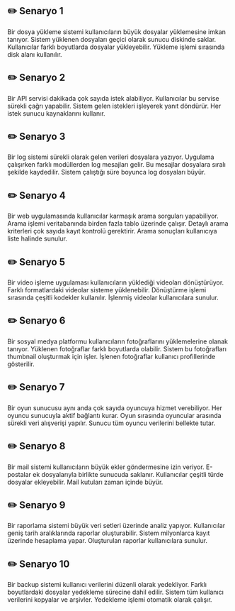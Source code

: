 
## ✏️ Senaryo 1
Bir dosya yükleme sistemi kullanıcıların büyük dosyalar yüklemesine imkan tanıyor. Sistem yüklenen dosyaları geçici olarak sunucu diskinde saklar. Kullanıcılar farklı boyutlarda dosyalar yükleyebilir. Yükleme işlemi sırasında disk alanı kullanılır.

## ✏️ Senaryo 2
Bir API servisi dakikada çok sayıda istek alabiliyor. Kullanıcılar bu servise sürekli çağrı yapabilir. Sistem gelen istekleri işleyerek yanıt döndürür. Her istek sunucu kaynaklarını kullanır.

## ✏️ Senaryo 3
Bir log sistemi sürekli olarak gelen verileri dosyalara yazıyor. Uygulama çalışırken farklı modüllerden log mesajları gelir. Bu mesajlar dosyalara sıralı şekilde kaydedilir. Sistem çalıştığı süre boyunca log dosyaları büyür.

## ✏️ Senaryo 4
Bir web uygulamasında kullanıcılar karmaşık arama sorguları yapabiliyor. Arama işlemi veritabanında birden fazla tablo üzerinde çalışır. Detaylı arama kriterleri çok sayıda kayıt kontrolü gerektirir. Arama sonuçları kullanıcıya liste halinde sunulur.

## ✏️ Senaryo 5
Bir video işleme uygulaması kullanıcıların yüklediği videoları dönüştürüyor. Farklı formatlardaki videolar sisteme yüklenebilir. Dönüştürme işlemi sırasında çeşitli kodekler kullanılır. İşlenmiş videolar kullanıcılara sunulur.

## ✏️ Senaryo 6
Bir sosyal medya platformu kullanıcıların fotoğraflarını yüklemelerine olanak tanıyor. Yüklenen fotoğraflar farklı boyutlarda olabilir. Sistem bu fotoğrafları thumbnail oluşturmak için işler. İşlenen fotoğraflar kullanıcı profillerinde gösterilir.

## ✏️ Senaryo 7
Bir oyun sunucusu aynı anda çok sayıda oyuncuya hizmet verebiliyor. Her oyuncu sunucuyla aktif bağlantı kurar. Oyun sırasında oyuncular arasında sürekli veri alışverişi yapılır. Sunucu tüm oyuncu verilerini bellekte tutar.

## ✏️ Senaryo 8
Bir mail sistemi kullanıcıların büyük ekler göndermesine izin veriyor. E-postalar ek dosyalarıyla birlikte sunucuda saklanır. Kullanıcılar çeşitli türde dosyalar ekleyebilir. Mail kutuları zaman içinde büyür.

## ✏️ Senaryo 9
Bir raporlama sistemi büyük veri setleri üzerinde analiz yapıyor. Kullanıcılar geniş tarih aralıklarında raporlar oluşturabilir. Sistem milyonlarca kayıt üzerinde hesaplama yapar. Oluşturulan raporlar kullanıcılara sunulur.

## ✏️ Senaryo 10
Bir backup sistemi kullanıcı verilerini düzenli olarak yedekliyor. Farklı boyutlardaki dosyalar yedekleme sürecine dahil edilir. Sistem tüm kullanıcı verilerini kopyalar ve arşivler. Yedekleme işlemi otomatik olarak çalışır.

